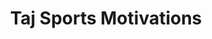 ---
pid: CH1001
title: Taj Sports Motivations
location_transcription: Wells Fargo Center
zipcode: '19023'
outside_phl: 'Darby PA '
neighborhood: 
age: '14'
age_range: 13-19
instagram: 
image_file_name: CH_1001.jpg
proposal_transcription: 
topic: Sports
topic_summary: '0'
type: Other No Form
keywords_other: 
credit: 
image_labels: 
twitter: 
facebook: 
permalink: "/monuments/ch1001/"
layout: item-page
---
